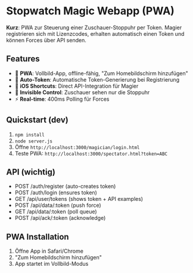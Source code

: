 # Stopwatch Magic Webapp (PWA)

**Kurz**: PWA zur Steuerung einer Zuschauer-Stoppuhr per Token. Magier registrieren sich mit Lizenzcodes, erhalten automatisch einen Token und können Forces über API senden.

## Features
- 🎯 **PWA**: Vollbild-App, offline-fähig, "Zum Homebildschirm hinzufügen"  
- 🔐 **Auto-Token**: Automatische Token-Generierung bei Registrierung
- 📱 **iOS Shortcuts**: Direct API-Integration für Magier
- 🎩 **Invisible Control**: Zuschauer sehen nur die Stoppuhr
- ⚡ **Real-time**: 400ms Polling für Forces

## Quickstart (dev)
1. `npm install`
2. `node server.js`
3. Öffne `http://localhost:3000/magician/login.html`
4. Teste PWA: `http://localhost:3000/spectator.html?token=ABC`

## API (wichtig)
- POST /auth/register (auto-creates token)
- POST /auth/login (ensures token)
- GET /api/user/tokens (shows token + API examples)
- POST /api/data/:token (push force)
- GET /api/data/:token (poll queue)
- POST /api/ack/:token (acknowledge)

## PWA Installation
1. Öffne App in Safari/Chrome
2. "Zum Homebildschirm hinzufügen"  
3. App startet im Vollbild-Modus
